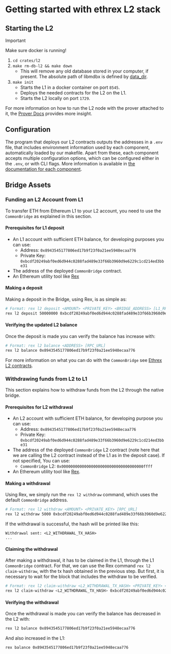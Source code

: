 # Getting started with ethrex L2 stack

## Starting the L2

> [!IMPORTANT]
> Make sure docker is running!

1. `cd crates/l2`
2. `make rm-db-l2 && make down`
   - This will remove any old database stored in your computer, if present. The absolute path of libmdbx is defined by [data_dir](https://docs.rs/dirs/latest/dirs/fn.data_dir.html).
3. `make init`
   - Starts the L1 in a docker container on port `8545`.
   - Deploys the needed contracts for the L2 on the L1.
   - Starts the L2 locally on port `1729`.

For more information on how to run the L2 node with the prover attached to it, the [Prover Docs](./prover.md) provides more insight.

## Configuration

The program that deploys our L2 contracts outputs the addresses in a `.env` file, that includes environment information used by each component, automatically loaded by our makefile.
Apart from these, each component accepts multiple configuration options, which can be configured either in the `.env`, or with CLI flags.
More information is available in [the documentation for each component](./components.md).

## Bridge Assets

### Funding an L2 Account from L1

To transfer ETH from Ethereum L1 to your L2 account, you need to use the `CommonBridge` as explained in this section.

#### Prerequisites for L1 deposit

- An L1 account with sufficient ETH balance, for developing purposes you can use:
  - Address: `0x8943545177806ed17b9f23f0a21ee5948ecaa776`
  - Private Key: `0xbcdf20249abf0ed6d944c0288fad489e33f66b3960d9e6229c1cd214ed3bbe31`
- The address of the deployed `CommonBridge` contract.
- An Ethereum utility tool like [Rex](https://github.com/lambdaclass/rex)

#### Making a deposit

Making a deposit in the Bridge, using Rex, is as simple as:

```sh
# Format: rex l2 deposit <AMOUNT> <PRIVATE_KEY> <BRIDGE_ADDRESS> [L1_RPC_URL]
rex l2 deposit 50000000 0xbcdf20249abf0ed6d944c0288fad489e33f66b3960d9e6229c1cd214ed3bbe31 0x65dd6dc5df74b7e08e92c910122f91d7b2d5184f
```

#### Verifying the updated L2 balance

Once the deposit is made you can verify the balance has increase with:

```sh
# Format: rex l2 balance <ADDRESS> [RPC_URL]
rex l2 balance 0x8943545177806ed17b9f23f0a21ee5948ecaa776
```

For more information on what you can do with the `CommonBridge` see [Ethrex L2 contracts](./contracts.md).

### Withdrawing funds from L2 to L1

This section explains how to withdraw funds from the L2 through the native bridge.

#### Prerequisites for L2 withdrawal

- An L2 account with sufficient ETH balance, for developing purpose you can use:
  - Address: `0x8943545177806ed17b9f23f0a21ee5948ecaa776`
  - Private Key: `0xbcdf20249abf0ed6d944c0288fad489e33f66b3960d9e6229c1cd214ed3bbe31`
- The address of the deployed `CommonBridge` L2 contract (note here that we are calling the L2 contract instead of the L1 as in the deposit case). If not specified, You can use:
  - `CommonBridge` L2: `0x000000000000000000000000000000000000ffff`
- An Ethereum utility tool like [Rex](https://github.com/lambdaclass/rex).

#### Making a withdrawal

Using Rex, we simply run the `rex l2 withdraw` command, which uses the default `CommonBridge` address.

```sh
# Format: rex l2 withdraw <AMOUNT> <PRIVATE_KEY> [RPC_URL]
rex l2 withdraw 5000 0xbcdf20249abf0ed6d944c0288fad489e33f66b3960d9e6229c1cd214ed3bbe31
```

If the withdrawal is successful, the hash will be printed like this:

```text
Withdrawal sent: <L2_WITHDRAWAL_TX_HASH>
...
```

#### Claiming the withdrawal

After making a withdrawal, it has to be claimed in the L1, through the L1 `CommonBridge` contract.
For that, we can use the Rex command `rex l2 claim-withdraw`, with the tx hash obtained in the previous step.
But first, it is necessary to wait for the block that includes the withdraw to be verified.

<!-- TODO: how can we check the withdraw was verified? -->

```sh
# Format: rex l2 claim-withdraw <L2_WITHDRAWAL_TX_HASH> <PRIVATE_KEY> <BRIDGE_ADDRESS> [L1_RPC_URL] [RPC_URL]
rex l2 claim-withdraw <L2_WITHDRAWAL_TX_HASH> 0xbcdf20249abf0ed6d944c0288fad489e33f66b3960d9e6229c1cd214ed3bbe31 0x65dd6dc5df74b7e08e92c910122f91d7b2d5184f
```

#### Verifying the withdrawal

Once the withdrawal is made you can verify the balance has decreased in the L2 with:

```sh
rex l2 balance 0x8943545177806ed17b9f23f0a21ee5948ecaa776
```

And also increased in the L1:

```sh
rex balance 0x8943545177806ed17b9f23f0a21ee5948ecaa776
```
